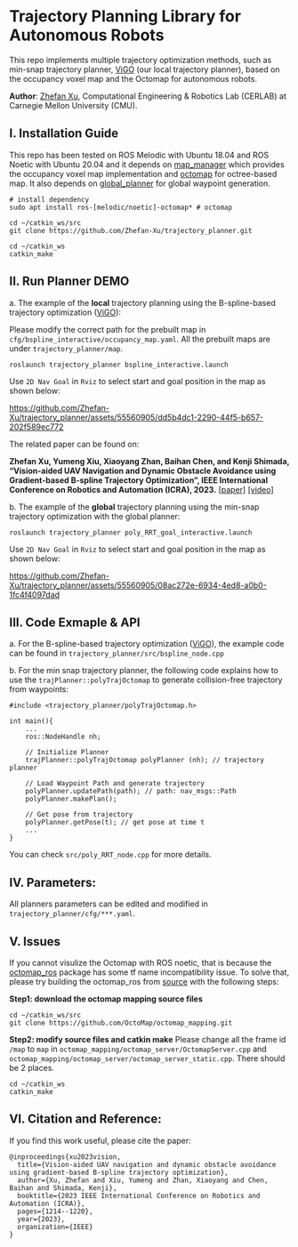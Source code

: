 # Trajectory Planning Library for Autonomous Robots 
This repo implements multiple trajectory optimization methods, such as min-snap trajectory planner, [ViGO](https://ieeexplore.ieee.org/abstract/document/10160638) (our local trajectory planner), based on the occupancy voxel map and the Octomap for autonomous robots.

**Author**: [Zhefan Xu](https://zhefanxu.com/), Computational Engineering & Robotics Lab (CERLAB) at Carnegie Mellon University (CMU).

## I. Installation Guide
This repo has been tested on ROS Melodic with Ubuntu 18.04 and ROS Noetic with Ubuntu 20.04 and it depends on [map_manager](https://github.com/Zhefan-Xu/map_manager) which provides the occupancy voxel map implementation and [octomap](http://wiki.ros.org/octomap) for octree-based map. It also depends on [global_planner](https://github.com/Zhefan-Xu/global_planner) for global waypoint generation.

```
# install dependency
sudo apt install ros-[melodic/noetic]-octomap* # octomap

cd ~/catkin_ws/src
git clone https://github.com/Zhefan-Xu/trajectory_planner.git

cd ~/catkin_ws
catkin_make
```

## II. Run Planner DEMO
a. The example of the **local** trajectory planning using the B-spline-based trajectory optimization ([ViGO](https://ieeexplore.ieee.org/abstract/document/10160638)):

Please modify the correct path for the prebuilt map in ```cfg/bspline_interactive/occupancy_map.yaml```. All the prebuilt maps are under ```trajectory_planner/map```.

```
roslaunch trajectory_planner bspline_interactive.launch
```
Use ```2D Nav Goal``` in ```Rviz``` to select start and goal position in the map as shown below:

https://github.com/Zhefan-Xu/trajectory_planner/assets/55560905/dd5b4dc1-2290-44f5-b657-202f589ec772

The related paper can be found on:

**Zhefan Xu, Yumeng Xiu, Xiaoyang Zhan, Baihan Chen, and Kenji Shimada, “Vision-aided UAV Navigation and Dynamic Obstacle Avoidance using Gradient-based B-spline Trajectory Optimization”, IEEE International Conference on Robotics and Automation (ICRA), 2023.** [\[paper\]](https://ieeexplore.ieee.org/abstract/document/10160638) [\[video\]](https://youtu.be/xlMAL8aBHHg?si=4E5vShz7spxZDzps)

b. The example of the **global** trajectory planning using the min-snap trajectory optimization with the global planner:

```
roslaunch trajectory_planner poly_RRT_goal_interactive.launch 
```
Use ```2D Nav Goal``` in ```Rviz``` to select start and goal position in the map as shown below:

https://github.com/Zhefan-Xu/trajectory_planner/assets/55560905/08ac272e-6934-4ed8-a0b0-1fc4f4097dad

## III. Code Exmaple & API
a. For the B-spline-based trajectory optimization ([ViGO](https://ieeexplore.ieee.org/abstract/document/10160638)), the example code can be found in ```trajectory_planner/src/bspline_node.cpp```

b. For the min snap trajectory planner, the following code explains how to use the ```trajPlanner::polyTrajOctomap``` to generate collision-free trajectory from waypoints:
```
#include <trajectory_planner/polyTrajOctomap.h>

int main(){
    ...
    ros::NodeHandle nh;

    // Initialize Planner
    trajPlanner::polyTrajOctomap polyPlanner (nh); // trajectory planner

    // Load Waypoint Path and generate trajectory
    polyPlanner.updatePath(path); // path: nav_msgs::Path
    polyPlanner.makePlan();

    // Get pose from trajectory
    polyPlanner.getPose(t); // get pose at time t
    ...
}
```
You can check ```src/poly_RRT_node.cpp``` for more details.

## IV. Parameters:
All planners parameters can be edited and modified in ```trajectory_planner/cfg/***.yaml```. 


## V. Issues
If you cannot visulize the Octomap with ROS noetic, that is because the [octomap_ros](http://wiki.ros.org/octomap) package has some tf name incompatibility issue. To solve that, please try building the octomap_ros from [source](https://github.com/OctoMap/octomap_mapping) with the following steps:

**Step1: download the octomap mapping source files**

```
cd ~/catkin_ws/src
git clone https://github.com/OctoMap/octomap_mapping.git
```

**Step2: modify source files and catkin make**
Please change all the frame id ```/map``` to ```map``` in ```octomap_mapping/octomap_server/OctomapServer.cpp``` and ```octomap_mapping/octomap_server/octomap_server_static.cpp```. There should be 2 places. 
```
cd ~/catkin_ws
catkin_make
```

## VI. Citation and Reference:
If you find this work useful, please cite the paper:
```
@inproceedings{xu2023vision,
  title={Vision-aided UAV navigation and dynamic obstacle avoidance using gradient-based B-spline trajectory optimization},
  author={Xu, Zhefan and Xiu, Yumeng and Zhan, Xiaoyang and Chen, Baihan and Shimada, Kenji},
  booktitle={2023 IEEE International Conference on Robotics and Automation (ICRA)},
  pages={1214--1220},
  year={2023},
  organization={IEEE}
}
```
